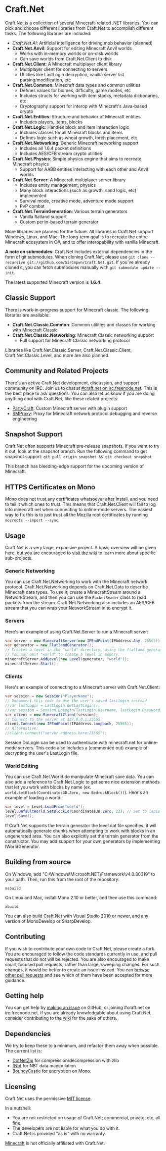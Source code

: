 # Craft.Net

Craft.Net is a collection of several Minecraft-related .NET libraries. You can pick and choose different
libraries from Craft.Net to accomplish different tasks. The following libraries are included:

* *Craft.Net.AI*: Artificial intelligence for driving mob behavior (planned)
* **Craft.Net.Anvil**: Support for editing Minecraft Anvil worlds
  * Works with in-memory worlds or on-disk worlds
  * Can save worlds from Craft.Net.Client to disk
* **Craft.Net.Client**: A Minecraft multiplayer client library
  * Multiplayer client for connecting to servers
  * Utilities like LastLogin decryption, vanilla server list parsing/modification, etc
* **Craft.Net.Common**: Minecraft data types and common utilities
  * Defines values for biomes, difficulty, game modes, etc
  * Includes structs for working with item stacks, metadata dictionaries, etc
  * Cryptography support for interop with Minecraft's Java-based crypto
* **Craft.Net.Entities**: Structure and behavior of Minecraft entities
  * Includes players, items, blocks
* **Craft.Net.Logic**: Handles block and item interaction logic
  * Includes classes for all Minecraft blocks and items
  * Defines logic such as wheat growth, torch placement, etc
* **Craft.Net.Networking**: Generic Minecraft networking support
  * Includes all 1.6.4 packet definitions
  * Includes AES/CFB stream crypto utilities
* **Craft.Net.Physics**: Simple physics engine that aims to recreate Minecraft phsyics
  * Support for AABB entities interacting with each other and Anvil worlds
* **Craft.Net.Server**: A Minecraft multiplayer server library
  * Includes entity management, physics
  * Many block interactions (such as growth, sand logic, etc) implemented
  * Survival mode, creative mode, adventure mode support
  * PvP combat
* **Craft.Net.TerrainGeneration**: Various terrain generators
  * Vanilla flatland support
  * Custom perlin-based terrain generator

More libraries are planned for the future. All libraries in Craft.Net support Windows, Linux, and Mac. The
long-term goal is to recreate the entire Minecraft ecosystem in C#, and to offer interopability with vanilla
Minecraft.

**A note on submodules**: Craft.Net includes external dependencies in the form of git submodules. When cloning
Craft.Net, please use `git clone --recursive git://github.com/SirCmpwn/Craft.Net.git`. If you've already cloned
it, you can fetch submodules manually with `git submodule update --init`.

The latest supported Minecraft version is **1.6.4**.

## Classic Support

There is work-in-progress support for Minecraft classic. The following libraries are available:

* **Craft.Net.Classic.Common**: Common utilities and classes for working with Minecraft Classic
* **Craft.Net.Classic.Networking**: Minecraft Classic networking support
  * Full support for Minecraft Classic networking protocol

Libraries like Craft.Net.Classic.Server, Craft.Net.Classic.Client, Craft.Net.Classic.Level, and more are also
planned.

## Community and Related Projects

There's an active Craft.Net development, discussion, and support community on IRC. Join us to chat at
[#craft.net on irc.freenode.net](http://webchat.freenode.net/?channels=craft.net&uio=d4). This is the best place
to ask questions. You can also let us know if you are doing anything cool with Craft.Net, like these related
projects:

* [PartyCraft](https://github.com/SirCmpwn/PartyCraft): Custom Minecraft server with plugin support
* [SMProxy](https://github.com/SirCmpwn/SMProxy): Proxy for Minecraft network protocol debugging and reverse engineering

## Snapshot Support

Craft.Net often supports Minecraft pre-release snapshots. If you want to try it out, look at the snapshot
branch. Run the following command to get snapshot support: `git pull origin snapshot && git checkout snapshot`

This branch has bleeding-edge support for the upcoming version of Minecraft.

## HTTPS Certificates on Mono

Mono does not trust any certificates whatsoever after install, and you need to tell it which ones to trust.
This means that Craft.Net.Client will fail to log into minecraft.net when connecting to online-mode servers.
The easiest way to fix this is to just trust all the Mozilla root certificates by running
`mozroots --import --sync`.

## Usage

Craft.Net is a very large, expansive project. A basic overview will be given here, but you are encouraged to
[visit the wiki](https://github.com/SirCmpwn/Craft.Net/wiki) to learn more about specific sub-projects.

### Generic Networking

You can use Craft.Net.Networking to work with the Minecraft network protocol. Craft.Net.Networking depends on
Craft.Net.Data to describe Minecraft data types. To use it, create a MinecraftStream around a NetworkStream,
and then you can use the `PacketReader` class to read packets from the stream. Craft.Net.Networking also
includes an AES/CFB stream that you can wrap your NetworkStream in to encrypt it.

### Servers

Here's an example of using Craft.Net.Server to run a Minecraft server:

```csharp
var server = new MinecraftServer(new IPEndPoint(IPAddress.Any, 25565));
var generator = new FlatlandGenerator();
// Creates a level in the "world" directory, using the flatland generator
// You may omit "world" to create a level in memory.
minecraftServer.AddLevel(new Level(generator, "world"));
minecraftServer.Start();
```

### Clients

Here's an example of connecting to a Minecraft server with Craft.Net.Client:

```csharp
var session = new Session("PlayerName");
// Uncomment this code to use the user's saved lastlogin instead
//var lastLogin = LastLogin.GetLastLogin();
//var session = Session.DoLogin(lastLogin.Username, lastLogin.Password);
var client = new MinecraftClient(session);
// Connect to the server at 127.0.0.1:25565
client.Connect(new IPEndPoint(IPAddress.Loopback, 25565));
// Alternative:
//client.Connect("server.address.here:25565");
```

Session.DoLogin can be used to authenticate with minecraft.net for online-mode servers. This code also
includes a (commented out) example of decrypting the user's LastLogin file.

### World Editing

You can use Craft.Net.World do manipulate Minecraft save data. You can also add a reference to Craft.Net.Logic
to get some nice extension methods that let you work with blocks by name
(ex. `world.SetBlock(Coordinates3D.Zero, new BedrockBlock())`). Here's an example of loading a world:

```csharp
var level = Level.LoadFrom("world");
level.DefaultWorld.SetBlockId(Coordinates3D.Zero, 22); // Set to lapis block
level.Save();
```

If Craft.Net supports the terrain generator the level.dat file specifies, it will automatically generate
chunks when attempting to work with blocks in an ungenerated area. You can also explicitly set the terrain
generator from the constructor. You may add support for your own generators by implementing IWorldGenerator.

## Building from source

On Windows, add "C:\Windows\Microsoft.NET\Framework\v4.0.30319" to your path. Then, run this from the root
of the repository:

    msbuild

On Linux and Mac, install Mono 2.10 or better, and then use this command:

    xbuild

You can also build Craft.Net with Visual Studio 2010 or newer, and any version of MonoDevelop or SharpDevelop.

## Contributing

If you wish to contribute your own code to Craft.Net, please create a fork. You are encouraged to follow
the code standards currently in use, and pull requests that do not will be rejected. You are also
encouraged to make small, focused pull requests, rather than large, sweeping changes. For such changes,
it would be better to create an issue instead. You can
[browse other pull requests](https://github.com/SirCmpwn/Craft.Net/pulls?direction=desc&page=1&sort=created&state=closed)
and see which of them have been accepted for more guidance.

## Getting help

You can get help by [making an issue](https://github.com/SirCmpwn/Craft.Net/issues) on GitHub, or joining
\#craft.net on irc.freenode.net. If you are already knowledgable about using Craft.Net, consider contributing
to the [wiki](https://github.com/SirCmpwn/Craft.Net/wiki) for the sake of others.

## Dependencies

We try to keep these to a minimum, and refactor them away when possible. The current list is:

* [DotNetZip](http://dotnetzip.codeplex.com/) for compression/decompression with zlib
* [fNbt](https://github.com/fragmer/fNbt) for NBT data manipulation
* [BouncyCastle](http://www.bouncycastle.org/csharp/) for encryption on Mono.

## Licensing

Craft.Net uses the permissive [MIT license](http://www.opensource.org/licenses/mit-license.php/).

In a nutshell:

* You are not restricted on usage of Craft.Net; commercial, private, etc, all fine.
* The developers are not liable for what you do with it.
* Craft.Net is provided "as is" with no warranty.

[Minecraft](http://minecraft.net) is not officially affiliated with Craft.Net.

